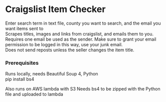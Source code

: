 # Craigslist Item Checker
Enter search term in text file, county you want to search, and the email you want items sent to<br>
Scrapes titles, images and links from craigslist, and emails them to you.<br>
Requires one email be used as the sender.  Make sure to grant your email permission to be logged in this way, use your junk email.<br>
Does not send reposts unless the seller changes the item title.<br>

### Prerequisites
Runs locally, needs Beautiful Soup 4, Python<br>
pip install bs4

Also runs on AWS lambda with S3
Needs bs4 to be zipped with the Python file and uploaded to lambda
